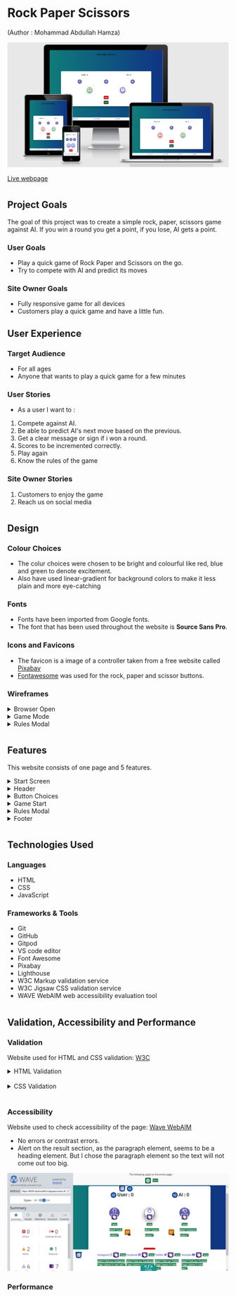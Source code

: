 # Rock Paper Scissors
(Author : Mohammad Abdullah Hamza)

![Mockup image](readme-images/ami-responsive/project-2-ami-responsive-design.png)

[Live webpage](https://ahamza98.github.io/rock-paper-scissors/)

#
## Project Goals 
The goal of this project was to create a simple rock, paper, scissors game against AI. If you win a round you get a point, if you lose, AI gets a point.

### User Goals
- Play a quick game of Rock Paper and Scissors on the go.
- Try to compete with AI and predict its moves

### Site Owner Goals
- Fully responsive game for all devices
- Customers play a quick game and have a little fun.

## User Experience

### Target Audience
- For all ages
- Anyone that wants to play a quick game for a few minutes


### User Stories
- As a user I want to :
1. Compete against AI.
2. Be able to predict AI's next move based on the previous.
3. Get a clear message or sign if i won a round.
4. Scores to be incremented correctly.
5. Play again
6. Know the rules of the game

### Site Owner Stories
1. Customers to enjoy the game
2. Reach us on social media

#
## Design

### Colour Choices
- The colur choices were chosen to be bright and colourful like red, blue and green to denote excitement.
- Also have used linear-gradient for background colors to make it less plain and more eye-catching


### Fonts
- Fonts have been imported from Google fonts.
- The font that has been used throughout the website is **Source Sans Pro**.

### Icons and Favicons
- The favicon is a image of a controller taken from a free website called [Pixabay](https://pixabay.com/vectors/controller-pad-video-game-1294077/)
- [Fontawesome](https://fontawesome.com/) was used for the rock, paper and scissor buttons.

### Wireframes
<details><summary>Browser Open</summary>
- This is how the browser will look when it is started. Scores are at 0. 3 buttons for choices, as well as a reset and rules button

<img src="readme-images/wireframes/project-2-wireframe-open-window.jpg">
</details>
<details><summary>Game Mode</summary>
- When the choice button is clicked, scores will be incremented for winners, or stay the same if it is a tie. A visual represantation of the choices will be shown below the buttons.

<img src="readme-images/wireframes/project-2-wireframe-click-button.jpg">
</details>

<details><summary>Rules Modal</summary>
- When the rules button is clicked, a modal will pop out of the rules

<img src="readme-images/wireframes/project-2-wireframe-rules-model.jpg">
</details>

#
#
## Features
This website consists of one page and 5 features.

<details><summary>Start Screen</summary>
- When website is opened and when reset button is pressed.
- Scores are a default zero.
- 3 buttons for choices
- Rules button that opens a modal
- Reset button that resets the score

<img src="readme-images/features/project-2-open-browser-screen.png">
</details>

<details><summary>Header</summary>
- The Header is very simple to reflect the simplicity of the game

<img src="readme-images/features/project-2-header.png">
</details>

<details><summary>Button Choices</summary>
- The user has 3 button to choose from, Rock, Paper or Scissors. The buttons change colour when hovered on

<img src="readme-images/features/project-2-button-choices.png">
</details>

<details><summary>Game Start</summary>
- Scores Increment if user or AI wins. A visual represantation is shown below of user and AI choices. Green border will be wrapped around the winner, red around the loser and blue for both when there is a tie.

<img src="readme-images/features/project-2-game-played.png">
</details>

<details><summary>Rules Modal</summary>
- When the rules button is clicked, a modal will pop up with a cross **X** to close it.

<img src="readme-images/features/project-2-rules-modal.png">
</details>

<details><summary>Footer</summary>
- Finally a footer of the social media platforms.

<img src="readme-images/features/project-2-footer.png">
</details>

#
#
## Technologies Used

### Languages
- HTML
- CSS
- JavaScript

### Frameworks & Tools
- Git
- GitHub
- Gitpod
- VS code editor
- Font Awesome
- Pixabay
- Lighthouse
- W3C Markup validation service
- W3C Jigsaw CSS validation service 
- WAVE WebAIM web accessibility evaluation tool

#
#
## Validation, Accessibility and Performance
### Validation
Website used for HTML and CSS validation: [W3C](https://www.w3.org/) <br />

<details><summary>HTML Validation</summary>
- No errors <br />

<img src="readme-images/accessibility/project-2-html-checker.png">
</details> <br />

<details><summary>CSS Validation</summary>
- No errors <br />

<img src="readme-images/accessibility/project-2-css-checker.png">
</details> <br />

### Accessibility
Website used to check accessibility of the page: [Wave WebAIM](https://wave.webaim.org/) <br />

- No errors or contrast errors.
- Alert on the result section, as the paragraph element, seems to be a heading element. But I chose  the paragraph element so the text will not come out too big. <br />

<img src="readme-images/accessibility/project-2-accessibility.png">
 <br />

 ### Performance








